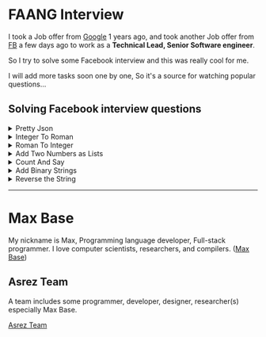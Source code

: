 # FAANG Interview

I took a Job offer from [Google](https://www.google.com/) 1 years ago, and took another Job offer from [FB](https://www.fb.com/) a few days ago to work as a **Technical Lead, Senior Software engineer**.

So I try to solve some Facebook interview and this was really cool for me.

I will add more tasks soon one by one, So it's a source for watching popular questions...

## Solving Facebook interview questions

<details><summary>
Pretty Json
</summary>
<p>

> Asked in: Facebook, Microsoft

Given a string A representating json object. Return an array of string denoting json object with proper indentaion.

Rules for proper indentaion:

- Every inner brace should increase one indentation to the following lines.
- Every close brace should decrease one indentation to the same line and the following lines.
- The indents can be increased with an additional ‘\t’

Note:

- `[]` and `{}` are only acceptable braces in this case.
- Assume for this problem that space characters can be done away with.


##### Input Format

The only argument given is the integer array A.

##### Output Format

Return a list of strings, where each entry corresponds to a single line. The strings should not have "\n" character in them.

##### For Example

```
Input 1:
    A = "{A:"B",C:{D:"E",F:{G:"H",I:"J"}}}"
Output 1:
    { 
        A:"B",
        C: 
        { 
            D:"E",
            F: 
            { 
                G:"H",
                I:"J"
            } 
        } 
    }

Input 2:
    A = ["foo", {"bar":["baz",null,1.0,2]}]
Output 2:
   [
        "foo", 
        {
            "bar":
            [
                "baz", 
                null, 
                1.0, 
                2
            ]
        }
    ]
```

</p>
</details>

<details><summary>
Integer To Roman
</summary>
<p>

> Asked in: Amazon, Facebook, Microsoft, Twitter

##### Please Note:

Another question which belongs to the category of questions which are intentionally stated vaguely.
Expectation is that you will ask for correct clarification or you will state your assumptions before you start coding.

Given an integer A, convert it to a roman numeral, and return a string corresponding to its roman numeral version

> Note : This question has a lot of scope of clarification from the interviewer. Please take a moment to think of all the needed clarifications and see the expected response using “See Expected Output”

For the purpose of this question, https://projecteuler.net/about=roman_numerals has very detailed explanations. 

##### Input Format

The only argument given is integer A.

##### Output Format

Return a string denoting roman numeral version of A.

##### Constraints

1 <= A <= 3999

##### For Example

```
Input 1:
    A = 5
Output 1:
    "V"

Input 2:
    A = 14
Output 2:
    "XIV"
```

</p>
</details>


<details><summary>
Roman To Integer
</summary>
<p>

> Asked in: Amazon, Facebook, Microsoft, Twitter

Given a string A representing a roman numeral.
Convert A into integer.

A is guaranteed to be within the range from 1 to 3999.

> NOTE: Read more details about roman numerals at Roman Numeric System

##### Input Format

The only argument given is string A.

##### Output Format

Return an integer which is the integer verison of roman numeral string.

##### For Example

```
Input 1:
    A = "XIV"
Output 1:
    14

Input 2:
    A = "XX"
Output 2:
    20
```

</p>
</details>

<details><summary>
Add Two Numbers as Lists
</summary>
<p>

> Asked in: Amazon, Qualcomm, Microsoft, Facebook

You are given two linked lists representing two non-negative numbers. The digits are stored in reverse order and each of their nodes contain a single digit. Add the two numbers and return it as a linked list.

- Input: (2 -> 4 -> 3) + (5 -> 6 -> 4)
- Output: 7 -> 0 -> 8

    342 + 465 = 807

Make sure there are no trailing zeros in the output list
So, `7 -> 0 -> 8 -> 0` is not a valid response even though the value is still 807.

</p>
</details>

<details><summary>
Count And Say
</summary>
<p>

> Asked in: Facebook, Amazon

The count-and-say sequence is the sequence of integers beginning as follows:

```
1, 11, 21, 1211, 111221, ...
```

- 1 is read off as one 1 or 11.
- 11 is read off as two 1s or 21.
- 21 is read off as one 2, then one 1 or 1211.

Given an integer n, generate the nth sequence.

> Note: The sequence of integers will be represented as a string.
Each term of the sequence of integers will be represented as a string.

The count-and-say sequence is the sequence of integers with the first five terms as following:

```
1.     1
2.     11
3.     21
4.     1211
5.     111221
```

Given an integer n where `1 ≤ n ≤ 30`, generate the nth term of the count-and-say sequence. You can do so recursively, in other words from the previous member read off the digits, counting the number of digits in groups of the same digit.

##### Example:

if n = **2**,
the sequence is **11**.

```
Example 1:

Input: 1
Output: "1"
Explanation: This is the base case.

Example 2:

Input: 4
Output: "1211"
Explanation: For n = 3 the term was "21" in which we have two groups "2" and "1", "2" can be read as "12" which means frequency = 1 and value = 2, the same way "1" is read as "11", so the answer is the concatenation of "12" and "11" which is "1211".
```

</p>
</details>


<details><summary>
Add Binary Strings
</summary>
<p>

> Asked in: Facebook, Microsoft

Given two binary strings, return their sum (also a binary string).

##### Example:

```
a = "100"
b = "11"
Return a + b = “111”.
```

</p>
</details>



<details><summary>
Reverse the String
    </summary>
<p>

> Asked in: Qualcomm, Amazon, Microsoft, Cisco, Facebook

Given a string A.

Return the string A after reversing the string word by word.

> NOTE: A sequence of non-space characters constitutes a word.
Your reversed string should not contain leading or trailing spaces, even if it is present in the input string.
If there are multiple spaces between words, reduce them to a single space in the reversed string.

##### Input Format

The only argument given is string A.

##### Output Format

Return the string A after reversing the string word by word.

##### For Example

```
Input 1:
    A = "the sky is blue"
Output 1:
    "blue is sky the"

Input 2:
    A = "this is ib"
Output 2:
    "ib is this"
```

</p>
</details>

----

# Max Base

My nickname is Max, Programming language developer, Full-stack programmer. I love computer scientists, researchers, and compilers. ([Max Base](https://maxbase.org/))

## Asrez Team

A team includes some programmer, developer, designer, researcher(s) especially Max Base.

[Asrez Team](https://www.asrez.com/)

